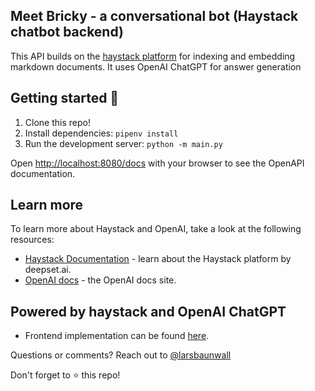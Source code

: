 ## Meet Bricky - a conversational bot (Haystack chatbot backend)

This API builds on the [haystack platform](https://github.com/deepset/haystack) for indexing and embedding markdown documents. It uses OpenAI ChatGPT for answer generation

## Getting started 🚀

1. Clone this repo!
2. Install dependencies: `pipenv install`
3. Run the development server: `python -m main.py`

Open [http://localhost:8080/docs](http://localhost:8080/docs) with your browser to see the OpenAPI documentation.

## Learn more

To learn more about Haystack and OpenAI, take a look at the following resources:

- [Haystack Documentation](https://docs.haystack.deepset.ai/docs) - learn about the Haystack platform by deepset.ai.
- [OpenAI docs](https://platform.openai.com/docs/introduction) - the OpenAI docs site.

## Powered by haystack and OpenAI ChatGPT

- Frontend implementation can be found [here](../app).

Questions or comments? Reach out to [@larsbaunwall](https://github.com/larsbaunwall)

Don't forget to :star: this repo!